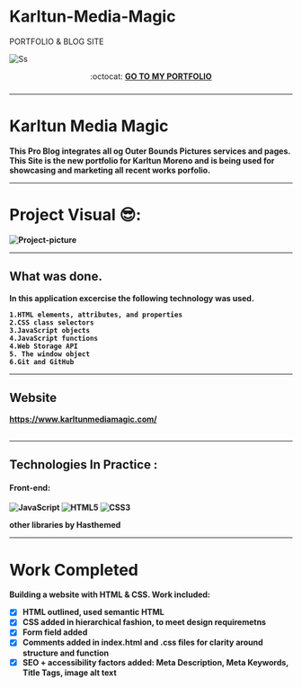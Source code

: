 # Karltun-Media-Magic

PORTFOLIO & BLOG SITE

![Ss](https://www.karltunmediamagic.com/assets/img/logo/logo.png)

<p align="center"> :octocat: <b><a href="https://www.karltunmediamagic.com/portfolio.html"> GO TO MY PORTFOLIO </a>


### 
_____________________________________________________________________________
# Karltun Media Magic
This Pro Blog integrates all og Outer Bounds Pictures services and pages.  This Site is the new portfolio for Karltun Moreno and is being used
for showcasing and marketing all recent works porfolio. 
_________________________________________________________________________________________________________________________________________________________________
# Project Visual 😎:
![Project-picture]()


____________________________________________________________________________________________________________________________________________________________________

## What was done.

In this application excercise the following technology was used.

    1.HTML elements, attributes, and properties
    2.CSS class selectors
    3.JavaScript objects
    4.JavaScript functions
    4.Web Storage API
    5. The window object
    6.Git and GitHub


____________________________________________________________________________________________________________________________________________________________________

## Website

https://www.karltunmediamagic.com/


##


________________________________________________________________________________________________________________________________________________________

## Technologies In Practice :
  
  #### Front-end:
 ![JavaScript](https://img.shields.io/badge/-JavaScript-%23F7DF1C?style=flat-square&logo=javascript&logoColor=000000&color=d1b01f)
![HTML5](https://img.shields.io/badge/html5-%23E34F26.svg?logo=html5&logoColor=white&style=for-the-badge)
![CSS3](https://img.shields.io/badge/css3-%231572B6.svg?logo=css3&logoColor=white&style=for-the-badge)

other libraries by Hasthemed

     
_______________________________________________________________________________________________________________________________________________________

# Work Completed
Building a website with HTML & CSS. Work included:

- [x] HTML outlined, used semantic HTML
- [x] CSS added in hierarchical fashion, to meet design requiremetns
- [x] Form field added
- [x] Comments added in index.html and .css files for clarity around structure and function 
- [x] SEO + accessibility factors added: Meta Description, Meta Keywords, Title Tags, image alt text 
